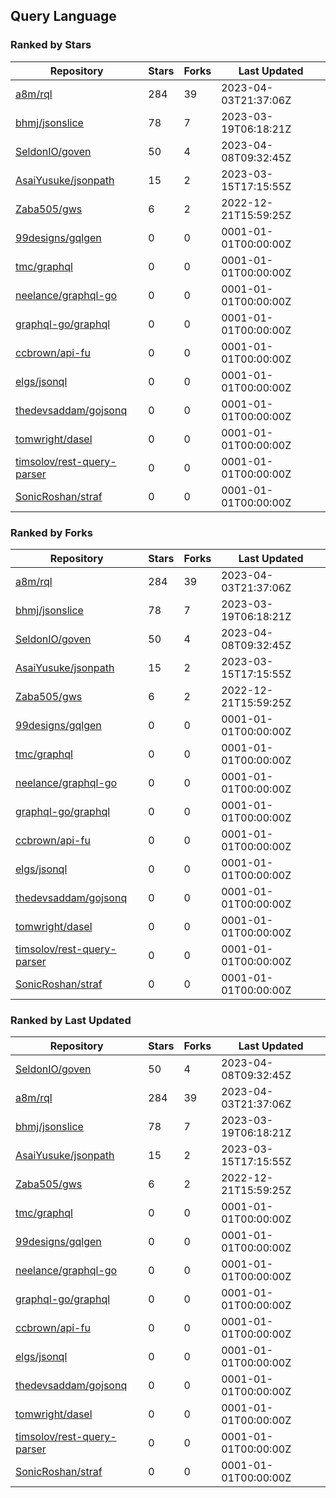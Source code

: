 ## Query Language

### Ranked by Stars

| Repository | Stars | Forks | Last Updated |
|------------|-------|-------|--------------|
| [a8m/rql](https://github.com/a8m/rql) | 284 | 39 | 2023-04-03T21:37:06Z |
| [bhmj/jsonslice](https://github.com/bhmj/jsonslice) | 78 | 7 | 2023-03-19T06:18:21Z |
| [SeldonIO/goven](https://github.com/SeldonIO/goven) | 50 | 4 | 2023-04-08T09:32:45Z |
| [AsaiYusuke/jsonpath](https://github.com/AsaiYusuke/jsonpath) | 15 | 2 | 2023-03-15T17:15:55Z |
| [Zaba505/gws](https://github.com/Zaba505/gws) | 6 | 2 | 2022-12-21T15:59:25Z |
| [99designs/gqlgen](https://github.com/99designs/gqlgen) | 0 | 0 | 0001-01-01T00:00:00Z |
| [tmc/graphql](https://github.com/tmc/graphql) | 0 | 0 | 0001-01-01T00:00:00Z |
| [neelance/graphql-go](https://github.com/neelance/graphql-go) | 0 | 0 | 0001-01-01T00:00:00Z |
| [graphql-go/graphql](https://github.com/graphql-go/graphql) | 0 | 0 | 0001-01-01T00:00:00Z |
| [ccbrown/api-fu](https://github.com/ccbrown/api-fu) | 0 | 0 | 0001-01-01T00:00:00Z |
| [elgs/jsonql](https://github.com/elgs/jsonql) | 0 | 0 | 0001-01-01T00:00:00Z |
| [thedevsaddam/gojsonq](https://github.com/thedevsaddam/gojsonq) | 0 | 0 | 0001-01-01T00:00:00Z |
| [tomwright/dasel](https://github.com/tomwright/dasel) | 0 | 0 | 0001-01-01T00:00:00Z |
| [timsolov/rest-query-parser](https://github.com/timsolov/rest-query-parser) | 0 | 0 | 0001-01-01T00:00:00Z |
| [SonicRoshan/straf](https://github.com/SonicRoshan/straf) | 0 | 0 | 0001-01-01T00:00:00Z |

### Ranked by Forks

| Repository | Stars | Forks | Last Updated |
|------------|-------|-------|--------------|
| [a8m/rql](https://github.com/a8m/rql) | 284 | 39 | 2023-04-03T21:37:06Z |
| [bhmj/jsonslice](https://github.com/bhmj/jsonslice) | 78 | 7 | 2023-03-19T06:18:21Z |
| [SeldonIO/goven](https://github.com/SeldonIO/goven) | 50 | 4 | 2023-04-08T09:32:45Z |
| [AsaiYusuke/jsonpath](https://github.com/AsaiYusuke/jsonpath) | 15 | 2 | 2023-03-15T17:15:55Z |
| [Zaba505/gws](https://github.com/Zaba505/gws) | 6 | 2 | 2022-12-21T15:59:25Z |
| [99designs/gqlgen](https://github.com/99designs/gqlgen) | 0 | 0 | 0001-01-01T00:00:00Z |
| [tmc/graphql](https://github.com/tmc/graphql) | 0 | 0 | 0001-01-01T00:00:00Z |
| [neelance/graphql-go](https://github.com/neelance/graphql-go) | 0 | 0 | 0001-01-01T00:00:00Z |
| [graphql-go/graphql](https://github.com/graphql-go/graphql) | 0 | 0 | 0001-01-01T00:00:00Z |
| [ccbrown/api-fu](https://github.com/ccbrown/api-fu) | 0 | 0 | 0001-01-01T00:00:00Z |
| [elgs/jsonql](https://github.com/elgs/jsonql) | 0 | 0 | 0001-01-01T00:00:00Z |
| [thedevsaddam/gojsonq](https://github.com/thedevsaddam/gojsonq) | 0 | 0 | 0001-01-01T00:00:00Z |
| [tomwright/dasel](https://github.com/tomwright/dasel) | 0 | 0 | 0001-01-01T00:00:00Z |
| [timsolov/rest-query-parser](https://github.com/timsolov/rest-query-parser) | 0 | 0 | 0001-01-01T00:00:00Z |
| [SonicRoshan/straf](https://github.com/SonicRoshan/straf) | 0 | 0 | 0001-01-01T00:00:00Z |

### Ranked by Last Updated

| Repository | Stars | Forks | Last Updated |
|------------|-------|-------|--------------|
| [SeldonIO/goven](https://github.com/SeldonIO/goven) | 50 | 4 | 2023-04-08T09:32:45Z |
| [a8m/rql](https://github.com/a8m/rql) | 284 | 39 | 2023-04-03T21:37:06Z |
| [bhmj/jsonslice](https://github.com/bhmj/jsonslice) | 78 | 7 | 2023-03-19T06:18:21Z |
| [AsaiYusuke/jsonpath](https://github.com/AsaiYusuke/jsonpath) | 15 | 2 | 2023-03-15T17:15:55Z |
| [Zaba505/gws](https://github.com/Zaba505/gws) | 6 | 2 | 2022-12-21T15:59:25Z |
| [tmc/graphql](https://github.com/tmc/graphql) | 0 | 0 | 0001-01-01T00:00:00Z |
| [99designs/gqlgen](https://github.com/99designs/gqlgen) | 0 | 0 | 0001-01-01T00:00:00Z |
| [neelance/graphql-go](https://github.com/neelance/graphql-go) | 0 | 0 | 0001-01-01T00:00:00Z |
| [graphql-go/graphql](https://github.com/graphql-go/graphql) | 0 | 0 | 0001-01-01T00:00:00Z |
| [ccbrown/api-fu](https://github.com/ccbrown/api-fu) | 0 | 0 | 0001-01-01T00:00:00Z |
| [elgs/jsonql](https://github.com/elgs/jsonql) | 0 | 0 | 0001-01-01T00:00:00Z |
| [thedevsaddam/gojsonq](https://github.com/thedevsaddam/gojsonq) | 0 | 0 | 0001-01-01T00:00:00Z |
| [tomwright/dasel](https://github.com/tomwright/dasel) | 0 | 0 | 0001-01-01T00:00:00Z |
| [timsolov/rest-query-parser](https://github.com/timsolov/rest-query-parser) | 0 | 0 | 0001-01-01T00:00:00Z |
| [SonicRoshan/straf](https://github.com/SonicRoshan/straf) | 0 | 0 | 0001-01-01T00:00:00Z |

